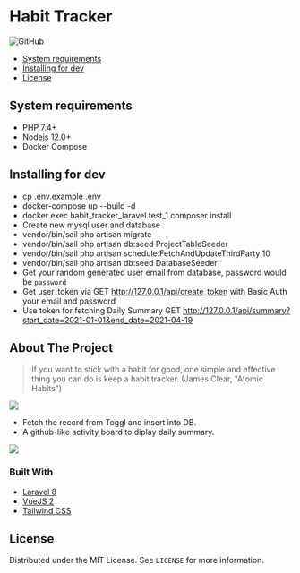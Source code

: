 # Habit Tracker
![GitHub](https://img.shields.io/github/license/noobj/habit_tracker?color=blue)

* [System requirements](#system-requirements)
* [Installing for dev](#installing-for-dev)
* [License](#license)

## System requirements
* PHP 7.4+
* Nodejs 12.0+
* Docker Compose

## Installing for dev
* cp .env.example .env
* docker-compose up --build -d
* docker exec habit_tracker_laravel.test_1 composer install
* Create new mysql user and database
* vendor/bin/sail php artisan migrate
* vendor/bin/sail php artisan db:seed ProjectTableSeeder
* vendor/bin/sail php artisan schedule:FetchAndUpdateThirdParty 10
* vendor/bin/sail php artisan db:seed DatabaseSeeder
* Get your random generated user email from database, password would be `password`
* Get user_token via GET http://127.0.0.1/api/create_token with Basic Auth your email and password
* Use token for fetching Daily Summary GET http://127.0.0.1/api/summary?start_date=2021-01-01&end_date=2021-04-19

<!-- ABOUT THE PROJECT -->
## About The Project

> If you want to stick with a habit for good, one simple and effective thing you can do is keep a habit tracker. (James Clear, "Atomic Habits") 

<img src="https://encrypted-tbn0.gstatic.com/images?q=tbn:ANd9GcSbrH0LSIMcdftnQJVqPvQMDbuQGcqHmO-FeA&usqp=CAU">


* Fetch the record from Toggl and insert into DB.
* A github-like activity board to diplay daily summary.  


<img src="https://raw.githubusercontent.com/carlosbaraza/unicorn-contributor/master/docs/imgs/normal-mode.png">

### Built With

* [Laravel 8](https://laravel.com/docs/8.x/releases)
* [VueJS 2](https://vuejs.org/)
* [Tailwind CSS](https://tailwindcss.com/)


<!-- LICENSE -->
## License

Distributed under the MIT License. See `LICENSE` for more information.
